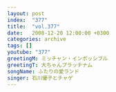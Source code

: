 ```yaml
---
layout: post
index:  "377"
title:  "vol.377"
date:   2008-12-20 12:00:00 +0300
categories: archive
tags: []
youtube: "377"
greetingM: ミッチャン・インポッシブル
greetingT: 大ちゃんプラッチナム
songName: ふたりの愛ランド
singer: 石川優子とチャゲ
---
```

